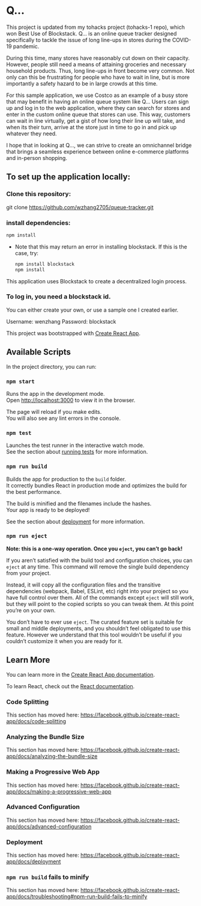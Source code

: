# Q...

This project is updated from my tohacks project (tohacks-1 repo), which won Best Use of Blockstack.
Q... is an online queue tracker designed specifically to tackle the issue of long line-ups in stores during
the COVID-19 pandemic. 

During this time, many stores have reasonably cut down on their capacity. However, people still need a means
of attaining groceries and necessary household products. Thus, long line-ups in front become very common. Not
only can this be frustrating for people who have to wait in line, but is more importantly a safety hazard to be
in large crowds at this time.

For this sample application, we use Costco as an example of a busy store that may benefit in having an online queue
system like Q... Users can sign up and log in to the web application, where they can search for stores and enter in
the custom online queue that stores can use. This way, customers can wait in line virtually, get a gist of how long their
line up will take, and when its their turn, arrive at the store just in time to go in and pick up whatever they need.

I hope that in looking at Q..., we can strive to create an omnichannel bridge that brings a seamless experience
between online e-commerce platforms and in-person shopping.

## To set up the application locally:

### Clone this repository:

git clone https://github.com/wzhang2705/queue-tracker.git

### install dependencies:
  ```bash
  npm install
  ```

* Note that this may return an error in installing blockstack. If this is the case, try:
  
  ```bash 
  npm install blockstack
  npm install
  ```

This application uses Blockstack to create a decentralized login process.
### To log in, you need a blockstack id.
You can either create your own, or use a sample one I created earlier.

Username: wenzhang
Password: blockstack

This project was bootstrapped with [Create React App](https://github.com/facebook/create-react-app).

## Available Scripts

In the project directory, you can run:

### `npm start`

Runs the app in the development mode.<br />
Open [http://localhost:3000](http://localhost:3000) to view it in the browser.

The page will reload if you make edits.<br />
You will also see any lint errors in the console.

### `npm test`

Launches the test runner in the interactive watch mode.<br />
See the section about [running tests](https://facebook.github.io/create-react-app/docs/running-tests) for more information.

### `npm run build`

Builds the app for production to the `build` folder.<br />
It correctly bundles React in production mode and optimizes the build for the best performance.

The build is minified and the filenames include the hashes.<br />
Your app is ready to be deployed!

See the section about [deployment](https://facebook.github.io/create-react-app/docs/deployment) for more information.

### `npm run eject`

**Note: this is a one-way operation. Once you `eject`, you can’t go back!**

If you aren’t satisfied with the build tool and configuration choices, you can `eject` at any time. This command will remove the single build dependency from your project.

Instead, it will copy all the configuration files and the transitive dependencies (webpack, Babel, ESLint, etc) right into your project so you have full control over them. All of the commands except `eject` will still work, but they will point to the copied scripts so you can tweak them. At this point you’re on your own.

You don’t have to ever use `eject`. The curated feature set is suitable for small and middle deployments, and you shouldn’t feel obligated to use this feature. However we understand that this tool wouldn’t be useful if you couldn’t customize it when you are ready for it.

## Learn More

You can learn more in the [Create React App documentation](https://facebook.github.io/create-react-app/docs/getting-started).

To learn React, check out the [React documentation](https://reactjs.org/).

### Code Splitting

This section has moved here: https://facebook.github.io/create-react-app/docs/code-splitting

### Analyzing the Bundle Size

This section has moved here: https://facebook.github.io/create-react-app/docs/analyzing-the-bundle-size

### Making a Progressive Web App

This section has moved here: https://facebook.github.io/create-react-app/docs/making-a-progressive-web-app

### Advanced Configuration

This section has moved here: https://facebook.github.io/create-react-app/docs/advanced-configuration

### Deployment

This section has moved here: https://facebook.github.io/create-react-app/docs/deployment

### `npm run build` fails to minify

This section has moved here: https://facebook.github.io/create-react-app/docs/troubleshooting#npm-run-build-fails-to-minify
